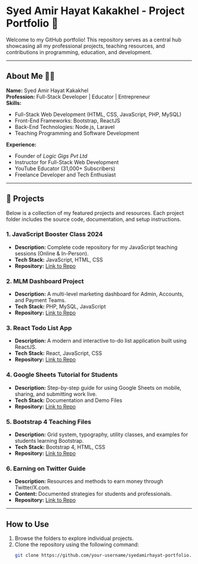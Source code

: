 # Syed Amir Hayat Kakakhel - Project Portfolio 🚀  

Welcome to my GitHub portfolio! This repository serves as a central hub showcasing all my professional projects, teaching resources, and contributions in programming, education, and development.

---

## About Me 👨‍💻  
**Name:** Syed Amir Hayat Kakakhel  
**Profession:** Full-Stack Developer | Educator | Entrepreneur  
**Skills:**  
- Full-Stack Web Development (HTML, CSS, JavaScript, PHP, MySQL)  
- Front-End Frameworks: Bootstrap, ReactJS  
- Back-End Technologies: Node.js, Laravel  
- Teaching Programming and Software Development  

**Experience:**  
- Founder of *Logic Gigs Pvt Ltd*  
- Instructor for Full-Stack Web Development  
- YouTube Educator (31,000+ Subscribers)  
- Freelance Developer and Tech Enthusiast  

---

## 📁 Projects  
Below is a collection of my featured projects and resources. Each project folder includes the source code, documentation, and setup instructions.

### 1. **JavaScript Booster Class 2024**  
   - **Description:** Complete code repository for my JavaScript teaching sessions (Online & In-Person).  
   - **Tech Stack:** JavaScript, HTML, CSS  
   - **Repository:** [Link to Repo](#)  

### 2. **MLM Dashboard Project**  
   - **Description:** A multi-level marketing dashboard for Admin, Accounts, and Payment Teams.  
   - **Tech Stack:** PHP, MySQL, JavaScript  
   - **Repository:** [Link to Repo](#)  

### 3. **React Todo List App**  
   - **Description:** A modern and interactive to-do list application built using ReactJS.  
   - **Tech Stack:** React, JavaScript, CSS  
   - **Repository:** [Link to Repo](#)  

### 4. **Google Sheets Tutorial for Students**  
   - **Description:** Step-by-step guide for using Google Sheets on mobile, sharing, and submitting work live.  
   - **Tech Stack:** Documentation and Demo Files  
   - **Repository:** [Link to Repo](#)  

### 5. **Bootstrap 4 Teaching Files**  
   - **Description:** Grid system, typography, utility classes, and examples for students learning Bootstrap.  
   - **Tech Stack:** Bootstrap 4, HTML, CSS  
   - **Repository:** [Link to Repo](#)  

### 6. **Earning on Twitter Guide**  
   - **Description:** Resources and methods to earn money through Twitter/X.com.  
   - **Content:** Documented strategies for students and professionals.  
   - **Repository:** [Link to Repo](#)  

---

## How to Use  
1. Browse the folders to explore individual projects.  
2. Clone the repository using the following command:  
   ```bash
   git clone https://github.com/your-username/syedamirhayat-portfolio.git
